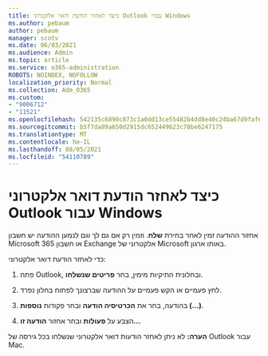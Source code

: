 ```yaml
---
title: כיצד לאחזר הודעת דואר אלקטרוני Outlook עבור Windows
ms.author: pebaum
author: pebaum
manager: scotv
ms.date: 06/03/2021
ms.audience: Admin
ms.topic: article
ms.service: o365-administration
ROBOTS: NOINDEX, NOFOLLOW
localization_priority: Normal
ms.collection: Adm_O365
ms.custom:
- "9006712"
- "11521"
ms.openlocfilehash: 542135c6890c873c1a0dd13ce55482b4dd8e40c24ba67d9faf6bd10151de8302
ms.sourcegitcommit: b5f7da89a650d2915dc652449623c78be6247175
ms.translationtype: MT
ms.contentlocale: he-IL
ms.lasthandoff: 08/05/2021
ms.locfileid: "54110789"
---
```

# <a name="how-to-recall-an-email-message-in-outlook-for-windows"></a>כיצד לאחזר הודעת דואר אלקטרוני Outlook עבור Windows

אחזור ההודעה זמין לאחר בחירת **שלח**. וזמין רק אם גם לך וגם לנמען ההודעה יש חשבון Microsoft 365 או חשבון Exchange אלקטרוני של Microsoft באותו ארגון. 

כדי לאחזר הודעת דואר אלקטרוני:

1. פתח Outlook, ובחלונית התיקיות מימין, בחר **פריטים שנשלחו**.

1. לחץ פעמיים או הקש פעמיים על ההודעה שברצונך לפתוח בחלון נפרד.

1. בהודעה, בחר את **הכרטיסיה הודעה** ובחר פקודות **נוספות (...)**.

1. הצבע על **פעולות** ובחר אחזור **הודעה זו...**

**הערה:** לא ניתן לאחזר הודעות דואר אלקטרוני שנשלחו בכל גירסה של Outlook עבור Mac.